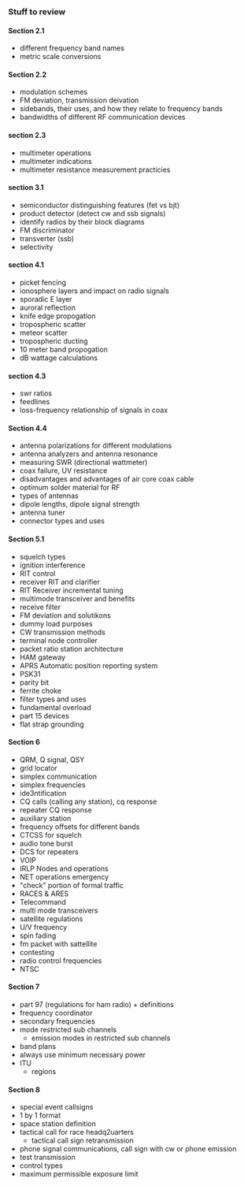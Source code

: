 ### Stuff to review
#### Section 2.1
* different frequency band names
* metric scale conversions

#### Section 2.2
* modulation schemes
* FM deviation, transmission deivation
* sidebands, their uses, and how they relate to frequency bands
* bandwidths of different RF communication devices

#### section 2.3
* multimeter operations
* multimeter indications
* multimeter resistance measurement practicies

#### section 3.1
* semiconductor distinguishing features (fet vs bjt)
* product detector (detect cw and ssb signals)
* identify radios by their block diagrams
* FM discriminator
* transverter (ssb)
* selectivity

#### section 4.1
* picket fencing
* ionosphere layers and impact on radio signals
* sporadic E layer
* auroral reflection
* knife edge propogation
* tropospheric scatter
* meteor scatter
* tropospheric ducting
* 10 meter band propogation
* dB wattage calculations

#### section 4.3
* swr ratios
* feedlines
* loss-frequency relationship of signals in coax

#### Section 4.4
* antenna polarizations for different modulations
* antenna analyzers and antenna resonance
* measuring SWR (directional wattmeter)
* coax failure, UV resistance
* disadvantages and advantages of air core coax cable
* optimum solder material for RF
* types of antennas
* dipole lengths, dipole signal strength
* antenna tuner
* connector types and uses

#### Section 5.1
* squelch types
* ignition interference
* RIT control
* receiver RIT and clarifier
* RIT Receiver incremental tuning
* multimode transceiver and benefits
* receive filter
* FM deviation and solutikons
* dummy load purposes
* CW transmission methods
* terminal node controller
* packet ratio station architecture
* HAM gateway
* APRS Automatic position reporting system
* PSK31
* parity bit
* ferrite choke
* filter types and uses
* fundamental overload
* part 15 devices
* flat strap grounding

#### Section 6
* QRM, Q signal, QSY
* grid locator
* simplex communication
* simplex frequencies
* ide3ntification
* CQ calls (calling any station), cq response
* repeater CQ response
* auxiliary station
* frequency offsets for different bands
* CTCSS for squelch
* audio tone burst
* DCS for repeaters
* VOIP
* IRLP Nodes and operations
* NET operations emergency
* "check" portion of formal traffic
* RACES & ARES
* Telecommand
* multi mode transceivers
* satellite regulations
* U/V frequency
* spin fading
* fm packet with sattellite
* contesting
* radio control frequencies
* NTSC

#### Section 7
* part 97 (regulations for ham radio) + definitions
* frequency coordinator
* secondary frequencies
* mode restricted sub channels
  * emission modes in restricted sub channels
* band plans
* always use minimum necessary power
* ITU
  * regions

#### Section 8
* special event callsigns
* 1 by 1 format
* space station definition
* tactical call for race headq2uarters
  * tactical call sign retransmission
* phone signal communications, call sign with cw or phone emission
* test transmission
* control types
* maximum permissible exposure limit